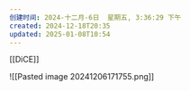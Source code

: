 ```yaml
---
创建时间: 2024-十二月-6日  星期五, 3:36:29 下午
created: 2024-12-18T20:35
updated: 2025-01-08T10:54
---
```

[[DiCE]]

![[Pasted image 20241206171755.png]]